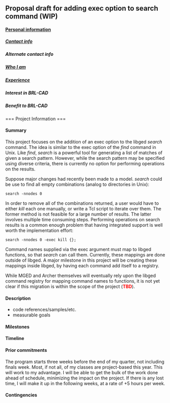 ## Proposal draft for adding exec option to search command (WIP)

#### [Personal information](../../Bhinesley.md)

##### [Contact info](../../Bhinesley.md#Contact)

##### Alternate contact info

##### [Who I am](../../Bhinesley.md#Who_I_am)

##### [Experience](../../Bhinesley.md#Experience)

##### Interest in BRL-CAD

##### Benefit to BRL-CAD


=== Project Information ===

#### Summary

This project focuses on the addition of an exec option to the libged
*search* command. The idea is similar to the exec option of the *find*
command in Unix. Like *find*, *search* is a powerful tool for generating
a list of matches of given a search pattern. However, while the search
pattern may be specified using diverse criteria, there is currently no
option for performing operations on the results.

Suppose major changes had recently been made to a model. *search* could
be use to find all empty combinations (analog to directories in Unix):

`search -nnodes 0`

In order to remove all of the combinations returned, a user would have
to either *kill* each one manually, or write a Tcl script to iterate
over them. The former method is not feasible for a large number of
results. The latter involves multiple time consuming steps. Performing
operations on search results is a common enough problem that having
integrated support is well worth the implementation effort:

`search -nnodes 0 -exec kill {};`


Command names supplied via the exec argument must map to libged
functions, so that *search* can call them. Currently, these mappings are
done outside of libged. A major milestone in this project will be
creating these mappings inside libged, by having each command add itself
to a registry.

While MGED and Archer themselves will eventually rely upon the libged
command registry for mapping command names to functions, it is not yet
clear if this migration is within the scope of the project
(<font color=red>**TBD**</font>).

#### Description

-   code references/samples/etc.
-   measurable goals

#### Milestones

#### Timeline

#### Prior commitments

The program starts three weeks before the end of my quarter, not
including finals week. Most, if not all, of my classes are project-based
this year. This will work to my advantage. I will be able to get the
bulk of the work done ahead of schedule, minimizing the impact on the
project. If there is any lost time, I will make it up in the following
weeks, at a rate of +5 hours per week.

#### Contingencies
